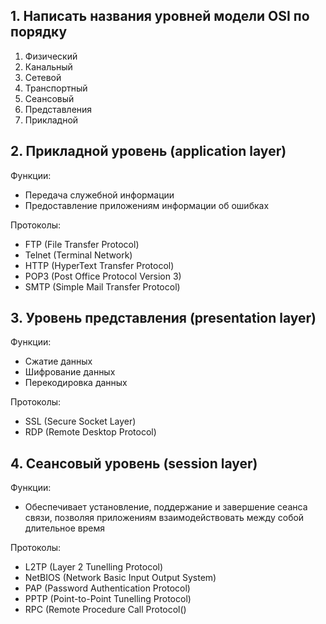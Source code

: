 ## 1. Написать названия уровней модели OSI по порядку
1. Физический
2. Канальный
3. Сетевой
4. Транспортный
5. Сеансовый
6. Представления
7. Прикладной

## 2. Прикладной уровень (application layer)
Функции:
- Передача служебной информации
- Предоставление приложениям информации об ошибках

Протоколы:
- FTP (File Transfer Protocol)
- Telnet (Terminal Network)
- HTTP (HyperText Transfer Protocol)
- POP3 (Post Office Protocol Version 3)
- SMTP (Simple Mail Transfer Protocol)

## 3. Уровень представления (presentation layer)
Функции:
- Сжатие данных
- Шифрование данных
- Перекодировка данных

Протоколы:
- SSL (Secure Socket Layer)
- RDP (Remote Desktop Protocol)

## 4. Сеансовый уровень (session layer)
Функции:
- Обеспечивает установление, поддержание и завершение сеанса связи, позволяя приложениям взаимодействовать между собой длительное время

Протоколы:
- L2TP (Layer 2 Tunelling Protocol)
- NetBIOS (Network Basic Input Output System)
- PAP (Password Authentication Protocol)
- PPTP (Point-to-Point Tunelling Protocol)
- RPC (Remote Procedure Call Protocol()



